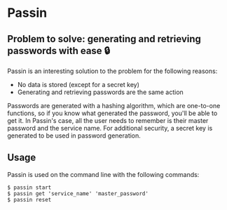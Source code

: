 # Passin

## Problem to solve: generating and retrieving passwords with ease :lock:

Passin is an interesting solution to the problem for the following reasons:

- No data is stored (except for a secret key)
- Generating and retrieving passwords are the same action

Passwords are generated with a hashing algorithm, which are one-to-one functions, so if you know what generated the password, you'll be able to get it. In Passin's case, all the user needs to remember is their master password and the service name. For additional security, a secret key is generated to be used in password generation.

## Usage

Passin is used on the command line with the following commands:

```console
$ passin start
$ passin get 'service_name' 'master_password'
$ passin reset
```